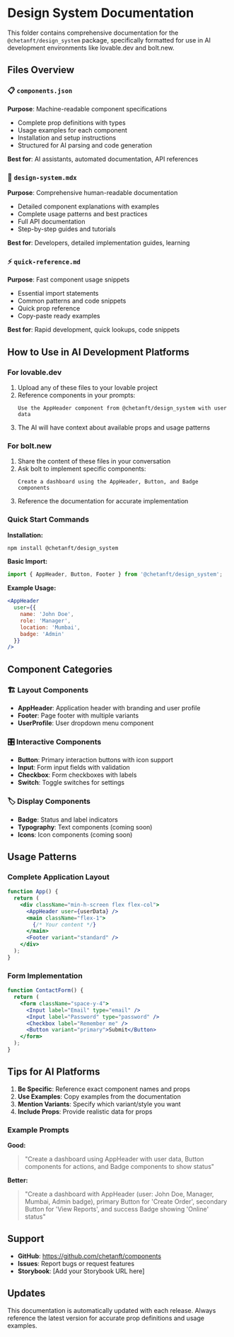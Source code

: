 # Design System Documentation

This folder contains comprehensive documentation for the `@chetanft/design_system` package, specifically formatted for use in AI development environments like lovable.dev and bolt.new.

## Files Overview

### 📋 `components.json`
**Purpose**: Machine-readable component specifications
- Complete prop definitions with types
- Usage examples for each component
- Installation and setup instructions
- Structured for AI parsing and code generation

**Best for**: AI assistants, automated documentation, API references

### 📖 `design-system.mdx`
**Purpose**: Comprehensive human-readable documentation
- Detailed component explanations with examples
- Complete usage patterns and best practices
- Full API documentation
- Step-by-step guides and tutorials

**Best for**: Developers, detailed implementation guides, learning

### ⚡ `quick-reference.md`
**Purpose**: Fast component usage snippets
- Essential import statements
- Common patterns and code snippets
- Quick prop reference
- Copy-paste ready examples

**Best for**: Rapid development, quick lookups, code snippets

## How to Use in AI Development Platforms

### For lovable.dev
1. Upload any of these files to your lovable project
2. Reference components in your prompts:
   ```
   Use the AppHeader component from @chetanft/design_system with user data
   ```
3. The AI will have context about available props and usage patterns

### For bolt.new
1. Share the content of these files in your conversation
2. Ask bolt to implement specific components:
   ```
   Create a dashboard using the AppHeader, Button, and Badge components
   ```
3. Reference the documentation for accurate implementation

### Quick Start Commands

**Installation:**
```bash
npm install @chetanft/design_system
```

**Basic Import:**
```jsx
import { AppHeader, Button, Footer } from '@chetanft/design_system';
```

**Example Usage:**
```jsx
<AppHeader 
  user={{
    name: 'John Doe',
    role: 'Manager',
    location: 'Mumbai',
    badge: 'Admin'
  }}
/>
```

## Component Categories

### 🏗️ Layout Components
- **AppHeader**: Application header with branding and user profile
- **Footer**: Page footer with multiple variants
- **UserProfile**: User dropdown menu component

### 🎛️ Interactive Components
- **Button**: Primary interaction buttons with icon support
- **Input**: Form input fields with validation
- **Checkbox**: Form checkboxes with labels
- **Switch**: Toggle switches for settings

### 🏷️ Display Components
- **Badge**: Status and label indicators
- **Typography**: Text components (coming soon)
- **Icons**: Icon components (coming soon)

## Usage Patterns

### Complete Application Layout
```jsx
function App() {
  return (
    <div className="min-h-screen flex flex-col">
      <AppHeader user={userData} />
      <main className="flex-1">
        {/* Your content */}
      </main>
      <Footer variant="standard" />
    </div>
  );
}
```

### Form Implementation
```jsx
function ContactForm() {
  return (
    <form className="space-y-4">
      <Input label="Email" type="email" />
      <Input label="Password" type="password" />
      <Checkbox label="Remember me" />
      <Button variant="primary">Submit</Button>
    </form>
  );
}
```

## Tips for AI Platforms

1. **Be Specific**: Reference exact component names and props
2. **Use Examples**: Copy examples from the documentation
3. **Mention Variants**: Specify which variant/style you want
4. **Include Props**: Provide realistic data for props

### Example Prompts

**Good:**
> "Create a dashboard using AppHeader with user data, Button components for actions, and Badge components to show status"

**Better:**
> "Create a dashboard with AppHeader (user: John Doe, Manager, Mumbai, Admin badge), primary Button for 'Create Order', secondary Button for 'View Reports', and success Badge showing 'Online' status"

## Support

- **GitHub**: https://github.com/chetanft/components
- **Issues**: Report bugs or request features
- **Storybook**: [Add your Storybook URL here]

## Updates

This documentation is automatically updated with each release. Always reference the latest version for accurate prop definitions and usage examples. 